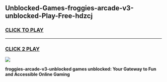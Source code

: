 
## Unblocked-Games-froggies-arcade-v3-unblocked-Play-Free-hdzcj
<h3>
<a href="https://premium76.site?title=froggies-arcade-v3-unblocked&ref=19M">CLICK TO PLAY</a></h3>
<hr>

<h3>
<a href="https://premium76.site?title=froggies-arcade-v3-unblocked&ref=19M">CLICK 2 PLAY</a>
  
</h3>

<a href="https://premium76.site?title=froggies-arcade-v3-unblocked&ref=19M"><img src="https://clearcache.store/games.png"></a>


**froggies-arcade-v3-unblocked games unblocked: Your Gateway to Fun and Accessible Online Gaming**
